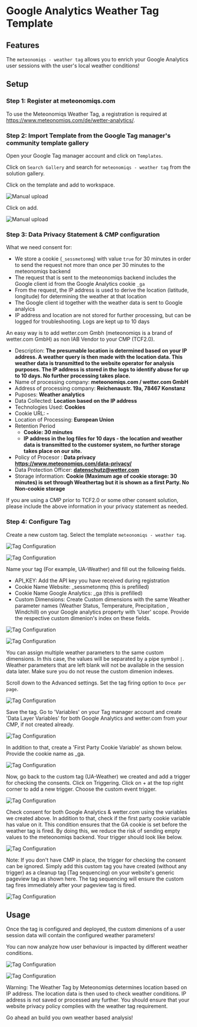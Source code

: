 # Google Analytics Weather Tag Template

## Features 

The `meteonomiqs - weather tag` allows you to enrich your Google Analytics user sessions 
with the user's local weather conditions!

## Setup

###  Step 1: Register at meteonomiqs.com

To use the Meteonomiqs Weather Tag, a registration is required at https://www.meteonomiqs.com/de/wetter-analytics/.

### Step 2: Import Template from the Google Tag manager's community template gallery

Open your Google Tag manager account and click on `Templates`.

Click on `Search Gallery` and search for `meteonomiqs - weather tag` from the solution gallery.

Click on the template and add to workspace.

![Manual upload](doc/images/choosetemplate.png "Import Template")

Click on add.

![Manual upload](doc/images/addtemplate.png "Import Template")

### Step 3: Data Privacy Statement & CMP configuration

What we need consent for:
* We store a cookie (`_sessmetonmq`) with value `true` for 30 minutes in order to send the request not more than once per 30 minutes to the meteonomiqs backend
* The request that is sent to the meteonomiqs backend includes the Google client id from the Google Analytics cookie `_ga`
* From the request, the IP address is used to derive the location (latitude, longitude) for determining the weather at that location
* The Google client id together with the weather data is sent to Google analyics
* IP address and location are not stored for further processing, but can be logged for troubleshooting. Logs are kept up to 10 days

An easy way is to add wetter.com Gmbh (meteonomiqs is a brand of wetter.com GmbH) as non IAB Vendor to your CMP (TCF2.0).

* Description: **The presumable location is determined based on your IP address. A weather query is then made with the location data. This weather data is transmitted to the website operator for analysis purposes. The IP address is stored in the logs to identify abuse for up to 10 days. No further processing takes place.**
* Name of processing company: **meteonomiqs.com  / wetter.com GmbH**
* Address of processing company: **Reichenaustr. 19a, 78467 Konstanz**
* Puposes: **Weather analytics**
* Data Collected: **Location based on the IP address**
* Technologies Used: **Cookies**
* Cookie URL: **-**
* Location of Processing: **European Union**
* Retention Period
  * **Cookie: 30 minutes**
  * **IP address in the log files for 10 days - the location and weather data is transmitted to the customer system, no further storage takes place on our site.**
* Policy of Procesor : **Data privacy https://www.meteonomiqs.com/data-privacy/**
* Data Protection Officer:  **datenschutz@wetter.com**
* Storage information: **Cookie (Maximum age of cookie storage: 30 minutes) is set through Weathertag but it is shown as a first Party. No Non-cookie storage**

If you are using a CMP prior to TCF2.0 or some other consent solution, please include the above information in your privacy statement as needed.

### Step 4: Configure Tag

Create a new custom tag. Select the template `meteonomiqs - weather tag`.

![Tag Configuration](doc/images/customtag.png "Tag Configuration")

![Tag Configuration](doc/images/addcustomtag.png "Tag Configuration")

Name your tag (For example, UA-Weather) and fill out the following fields.

* API_KEY: Add the API key you have received during registration
* Cookie Name Website: _sessmetonmq (this is prefilled)
* Cookie Name Google Analytics: _ga (this is prefilled)
* Custom Dimensions: Create Custom dimensions with the same Weather parameter names (Weather Status, Temperature, Precipitation , Windchill) on your Google analytics property with 'User' scope. Provide the respective custom dimenion's index on these fields.

![Tag Configuration](doc/images/gaindexes.png "Tag Configuration")

![Tag Configuration](doc/images/templateindexes.png "Tag Configuration")

You can assign multiple weather parameters to the same custom dimensions. In this case, the values will be separated by a pipe symbol `|`. Weather parameters that are left blank will not be available in the session data later. Make sure you do not reuse the custom dimenion indexes.

Scroll down to the Advanced settings. Set the tag firing option to `Once per page`.

![Tag Configuration](doc/images/customtagsettings.png "Tag Configuration")

Save the tag. Go to 'Variables' on your Tag manager account and create 'Data Layer Variables' for both Google Analytics and wetter.com from your CMP, if not created already.

![Tag Configuration](doc/images/datalayervariable.png "Tag Configuration")

In addition to that, create a 'First Party Cookie Variable' as shown below. Provide the cookie name as _ga.

![Tag Configuration](doc/images/firstpartycookievariable.png "Tag Configuration")

Now, go back to the custom tag (UA-Weather) we created and add a trigger for checking the consents. Click on Triggering. Click on + at the top right corner to add a new trigger. Choose the custom event trigger.

![Tag Configuration](doc/images/triggersettings.png "Tag Configuration")

Check consent for both Google Analytics & wetter.com using the variables we created above. In addition to that, check if the first party cookie variable has value on it. This condition ensures that the GA cookie is set before the weather tag is fired. By doing this, we reduce the risk of sending empty values to the meteonomiqs backend. Your trigger should look like below.

![Tag Configuration](doc/images/triggertype.png "Tag Configuration")

Note: If you don't have CMP in place, the trigger for checking the consent can be ignored. Simply add this custom tag you have created (without any trigger) as a cleanup tag (Tag sequencing) on your website's generic pageview tag as shown here. The tag sequencing will ensure the custom tag fires immediately after your pageview tag is fired.

![Tag Configuration](doc/images/sequence.png "Tag Configuration")

## Usage

Once the tag is configured and deployed, the custom dimenions of a user session data will contain the configured weather parameters!

You can now analyze how user behaviour is impacted by different weather conditions.

![Tag Configuration](doc/images/samplereport1.png "Tag Configuration")

![Tag Configuration](doc/images/samplereport2.png "Tag Configuration")

Warning: The Weather Tag by Meteonomiqs determines location based on IP address. The location data is then used to check weather conditions. IP address is not saved or processed any further. You should ensure that your website privacy policy complies with the weather tag requirement.

Go ahead an build you own weather based analysis!
